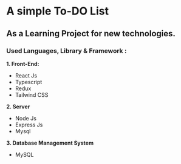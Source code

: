 # A simple To-DO List 
## As a Learning Project for new technologies.

### Used Languages, Library & Framework :

**1. Front-End:**
- React Js
- Typescript
- Redux
- Tailwind CSS

**2. Server**
- Node Js
- Express Js
- Mysql

**3. Database Management System**
- MySQL
